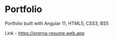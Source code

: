# Portfolio
Portfolio built with Angular 11, HTML5, CSS3, BS5


Link - https://prerna-resume.web.app
